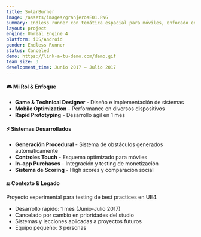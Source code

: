 ```yaml
---
title: SolarBurner
image: /assets/images/granjerosE01.PNG
summary: Endless runner con temática espacial para móviles, enfocado en testing de sistemas de generación procedural y optimización para mobile.
layout: project
engine: Unreal Engine 4
platform: iOS/Android
gender: Endless Runner
status: Canceled
demo: https://link-a-tu-demo.com/demo.gif
team_size: 3
development_time: Junio 2017 – Julio 2017
---
```


<div class="info-sections">
  <div class="info-section">
    <h4>🎮 Mi Rol & Enfoque</h4>
    <ul>
      <li><strong>Game & Technical Designer</strong> - Diseño e implementación de sistemas</li>
      <li><strong>Mobile Optimization</strong> - Performance en diversos dispositivos</li>
      <li><strong>Rapid Prototyping</strong> - Desarrollo ágil en 1 mes</li>
    </ul>
  </div>
  
  <div class="info-section">
    <h4>⚡ Sistemas Desarrollados</h4>
    <ul>
      <li><strong>Generación Procedural</strong> - Sistema de obstáculos generados automáticamente</li>
      <li><strong>Controles Touch</strong> - Esquema optimizado para móviles</li>
      <li><strong>In-app Purchases</strong> - Integración y testing de monetización</li>
      <li><strong>Sistema de Scoring</strong> - High scores y comparación social</li>
    </ul>
  </div>
  
  <div class="info-section">
    <h4>🔚 Contexto & Legado</h4>
    <p>Proyecto experimental para testing de best practices en UE4.</p>
    <ul>
      <li>Desarrollo rápido: 1 mes (Junio-Julio 2017)</li>
      <li>Cancelado por cambio en prioridades del studio</li>
      <li>Sistemas y lecciones aplicadas a proyectos futuros</li>
      <li>Equipo pequeño: 3 personas</li>
    </ul>
  </div>
</div>


